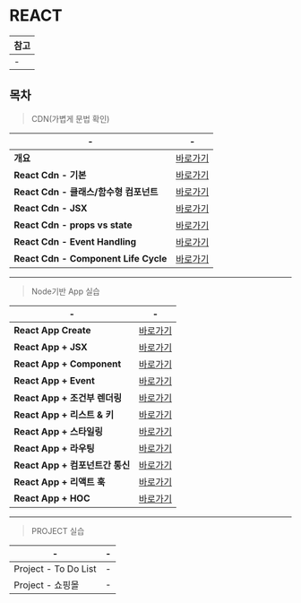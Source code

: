 # REACT

|참고|
|-|
|-|

목차
---
> CDN(가볍게 문법 확인) <br>

|-|-|
|-|-|
|**개요**|[바로가기](./DOCUMENT/00)|
|**React Cdn - 기본**|[바로가기](./DOCUMENT/01)|
|**React Cdn - 클래스/함수형 컴포넌트**|[바로가기](./DOCUMENT/02)|
|**React Cdn - JSX**|[바로가기](./DOCUMENT/03)|
|**React Cdn - props vs state**|[바로가기](./DOCUMENT/04)|
|**React Cdn - Event Handling**|[바로가기](./DOCUMENT/05)|
|**React Cdn - Component Life Cycle**|[바로가기](./DOCUMENT/06)|

---

> Node기반 App 실습<br>

|-|-|
|-|-|
|**React App Create**|[바로가기](./DOCUMENT/07)|
|**React App + JSX**|[바로가기](./DOCUMENT/08)|
|**React App + Component**|[바로가기](./DOCUMENT/09)|
|**React App + Event**|[바로가기](./DOCUMENT/10)|
|**React App + 조건부 렌더링**|[바로가기](./DOCUMENT/11)|
|**React App + 리스트 & 키**|[바로가기](./DOCUMENT/12)|
|**React App + 스타일링**|[바로가기](./DOCUMENT/13)|
|**React App + 라우팅**|[바로가기](./DOCUMENT/14)|
|**React App + 컴포넌트간 통신**|[바로가기](./DOCUMENT/15)|
|**React App + 리액트 훅**|[바로가기](./DOCUMENT/16)|
|**React App + HOC**|[바로가기](./DOCUMENT/17)|

---
>PROJECT 실습 <br>

|-|-|
|-|-|
|Project - To Do List|-|
|Project - 쇼핑몰|-|

